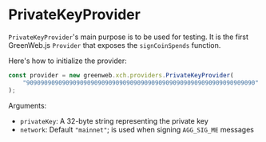 # PrivateKeyProvider

`PrivateKeyProvider`'s main purpose is to be used for testing. It is the first GreenWeb.js `Provider` that exposes the `signCoinSpends` function.


Here's how to initialize the provider:
```js
const provider = new greenweb.xch.providers.PrivateKeyProvider(
    "9090909090909090909090909090909090909090909090909090909090909090" // private key here
);
```

Arguments:

 - `privateKey`: A 32-byte string representing the private key
 - `network`: Default `"mainnet"`; is used when signing `AGG_SIG_ME` messages
 